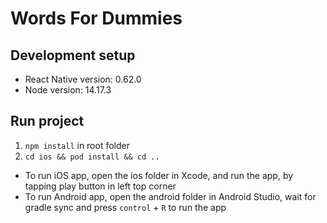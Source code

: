 # Words For Dummies

## Development setup

-   React Native version: 0.62.0
-   Node version: 14.17.3

## Run project

1. `npm install` in root folder
2. `cd ios && pod install && cd ..`

-   To run iOS app, open the ios folder in Xcode, and run the app, by tapping play button in left top corner
-   To run Android app, open the android folder in Android Studio, wait for gradle sync and press `control` + `R` to run the app
